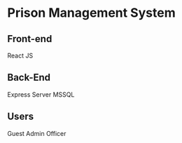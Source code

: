 # Prison Management System

## Front-end

React JS

## Back-End

Express Server
MSSQL

## Users

 Guest
 Admin
 Officer
